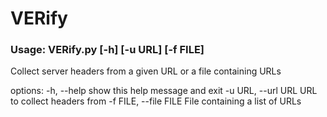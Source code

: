 # VERify

### Usage: VERify.py [-h] [-u URL] [-f FILE]

Collect server headers from a given URL or a file containing URLs

options:
  -h, --help            show this help message and exit
  -u URL, --url URL     URL to collect headers from
  -f FILE, --file FILE  File containing a list of URLs
